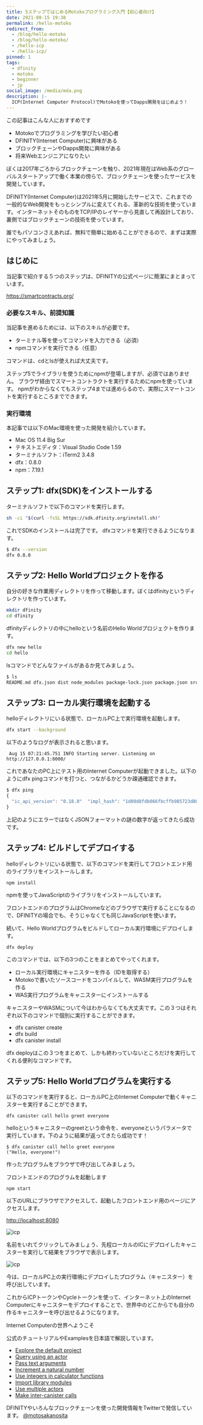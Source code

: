 ```yaml
---
title: 5ステップではじめるMotokoプログラミング入門【初心者向け】
date: 2021-08-15 19:38
permalink: /hello-motoko
redirect_from:
  - /blog/hello-motoko
  - /blog/hello-motoko/
  - /hello-icp
  - /hello-icp/
pinned: 1
tags:
  - dfinity
  - motoko
  - beginner
  - jp
social_image: /media/mda.png
description: |-
  ICP(Internet Computer Protocol)でMotokoを使ってDapps開発をはじめよう！
---
```

この記事はこんな人におすすめです

* Motokoでプログラミングを学びたい初心者
* DFINITY(Internet Computer)に興味がある
* ブロックチェーンやDapps開発に興味がある
* 将来Webエンジニアになりたい

ぼくは2017年ごろからブロックチェーンを触り、2021年現在はWeb系のグローバルスタートアップで働く本業の傍らで、ブロックチェーンを使ったサービスを開発しています。

DFINITY(Internet Computer)は2021年5月に開始したサービスで、これまでの一般的なWeb開発をもっとシンプルに変えてくれる、革新的な技術を使っています。インターネットそのものをTCP/IPのレイヤーから見直して再設計しており、裏側ではブロックチェーンの技術を使っています。

誰でもパソコンさえあれば、無料で簡単に始めることができるので、まずは実際にやってみましょう。


## はじめに
当記事で紹介する５つのステップは、DFINITYの公式ページに簡潔にまとまっています。

https://smartcontracts.org/

### 必要なスキル、前提知識
当記事を進めるためには、以下のスキルが必要です。

* ターミナル等を使ってコマンドを入力できる（必須）
* npmコマンドを実行できる（任意）

コマンドは、cdとlsが使えれば大丈夫です。

ステップ5でライブラリを使うためにnpmが登場しますが、必須ではありません。
ブラウザ経由でスマートコントラクトを実行するためにnpmを使っています。
npmがわからなくてもステップ4までは進めらるので、実際にスマートコントを実行するところまでできます。

### 実行環境
本記事では以下のMac環境を使った開発を紹介しています。

* Mac OS 11.4 Big Sur
* テキストエディタ：Visual Studio Code 1.59
* ターミナルソフト：iTerm2 3.4.8
* dfx：0.8.0
* npm：7.19.1

## ステップ1: dfx(SDK)をインストールする

ターミナルソフトで以下のコマンドを実行します。

```sh
sh -ci "$(curl -fsSL https://sdk.dfinity.org/install.sh)"
```

これでSDKのインストールは完了です。
dfxコマンドを実行できるようになります。

```sh
$ dfx --version
dfx 0.8.0
```

## ステップ2: Hello Worldプロジェクトを作る

自分の好きな作業用ディレクトリを作って移動します。ぼくはdfinityというディレクトリを作っています。

```sh
mkdir dfinity
cd dfinity
```

dfinityディレクトリの中にhelloという名前のHello Worldプロジェクトを作ります。

```sh
dfx new hello
cd hello
```

lsコマンドでどんなファイルがあるか見てみましょう。

```sh
$ ls
README.md dfx.json dist node_modules package-lock.json package.json src webpack.config.js
```

## ステップ3: ローカル実行環境を起動する

helloディレクトリにいる状態で、ローカルPC上で実行環境を起動します。

```sh
dfx start --background
```

以下のようなログが表示されると思います。

```
 Aug 15 07:21:45.751 INFO Starting server. Listening on http://127.0.0.1:8000/
```

これであなたのPC上にテスト用のInternet Computerが起動できました。以下のようにdfx pingコマンドを打つと、つながるかどうか疎通確認できます。

```ts
$ dfx ping
{
  "ic_api_version": "0.18.0"  "impl_hash": "1d09d8fdb066fbcffb985723d80d1f5f9a9de13d96e5917bfe457f4137c0dff8"  "impl_version": "0.8.0"  "root_key": [48, 129, 130, 48, 29, 6, 13, 43, 6, 1, 4, 1, 130, 220, 124, 5, 3, 1, 2, 1, 6, 12, 43, 6, 1, 4, 1, 130, 220, 124, 5, 3, 2, 1, 3, 97, 0, 164, 194, 27, 103, 26, 186, 6, 75, 190, 145, 12, 226, 253, 93, 187, 228, 81, 124, 224, 79, 94, 196, 17, 45, 223, 7, 30, 230, 145, 43, 245, 255, 2, 2, 226, 148, 7, 241, 59, 108, 130, 103, 65, 134, 33, 88, 43, 10, 12, 123, 233, 74, 119, 101, 238, 144, 133, 101, 128, 190, 155, 19, 56, 154, 43, 253, 112, 146, 58, 236, 130, 163, 147, 61, 25, 163, 243, 23, 253, 84, 170, 3, 60, 72, 199, 18, 205, 111, 243, 90, 241, 137, 121, 21, 58, 168]
}
```

上記のようにエラーではなくJSONフォーマットの謎の数字が返ってきたら成功です。

## ステップ4: ビルドしてデプロイする

helloディレクトリにいる状態で、以下のコマンドを実行してフロントエンド用のライブラリをインストールします。

```
npm install
```

npmを使ってJavaScriptのライブラリをインストールしています。

フロントエンドのプログラムはChromeなどのブラウザで実行することになるので、DFINITYの場合でも、そうじゃなくても同じJavaScriptを使います。

続いて、Hello Worldプログラムをビルドしてローカル実行環境にデプロイします。

```
dfx deploy
```

このコマンドでは、以下の3つのことをまとめてやってくれます。

* ローカル実行環境にキャニスターを作る（IDを取得する）
* Motokoで書いたソースコードをコンパイルして、WASM実行プログラムを作る
* WAS実行プログラムをキャニスターにインストールする

キャニスターやWASMについて今はわからなくても大丈夫です。この３つはそれぞれ以下のコマンドで個別に実行することができます。

* dfx canister create
* dfx build
* dfx canister install

dfx deployはこの３つをまとめて、しかも終わっていないところだけを実行してくれる便利なコマンドです。

## ステップ5: Hello Worldプログラムを実行する

以下のコマンドを実行すると、ローカルPC上のInternet Computerで動くキャニスターを実行することができます。

```
dfx canister call hello greet everyone
```

helloというキャニスターのgreetという命令を、everyoneというパラメータで実行しています。下のように結果が返ってきたら成功です！

```
$ dfx canister call hello greet everyone
("Hello, everyone!")
```

作ったプログラムをブラウザで呼び出してみましょう。

フロントエンドのプログラムを起動します

```
npm start
```

以下のURLにブラウザでアクセスして、起動したフロントエンド用のページにアクセスします。

<http://localhost:8080>

![icp](/media/hello-motoko/1.png)

名前をいれてクリックしてみましょう、先程ローカルのICにデプロイしたキャニスターを実行して結果をブラウザで表示します。

![icp](/media/hello-motoko/2.png)

今は、ローカルPC上の実行環境にデプロイしたプログラム（キャニスター）を呼び出しています。

これからICPトークンやCycleトークンを使って、インターネット上のInternet Computerにキャニスターをデプロイすることで、世界中のどこからでも自分の作るキャニスターを呼び出せるようになります。

Internet Computerの世界へようこそ

公式のチュートリアルやExamplesを日本語で解説しています。

* [Explore the default project](/motoko-explore-hello)
* [Query using an actor](/motoko-actor-hello)
* [Pass text arguments](/motoko-location-hello)
* [Increment a natural number](/motoko-my-counter)
* [Use integers in calculator functions](/motoko-calc)
* [Import library modules](/motoko-phonebook)
* [Use multiple actors](/motoko-multiple-actors)
* [Make inter-canister calls](/motoko-linkedup)

DFINITYやいろんなブロックチェーンを使った開発情報をTwitterで発信しています。
[@motosakanosita](https://twitter.com/motosakanosita)

